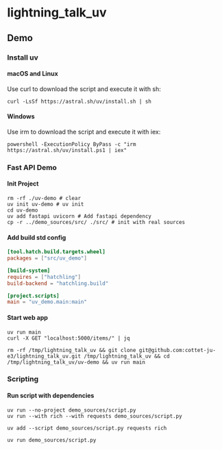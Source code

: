 # lightning_talk_uv

## Demo

### Install uv
#### macOS and Linux
Use curl to download the script and execute it with sh:
```shell
curl -LsSf https://astral.sh/uv/install.sh | sh
```

#### Windows
Use irm to download the script and execute it with iex:
```shell
powershell -ExecutionPolicy ByPass -c "irm https://astral.sh/uv/install.ps1 | iex"
```

### Fast API Demo
#### Init Project
```shell
rm -rf ./uv-demo # clear
uv init uv-demo # uv init
cd uv-demo 
uv add fastapi uvicorn # Add fastapi dependency
cp -r ../demo_sources/src/ ./src/ # init with real sources
```

#### Add build std config
```toml
[tool.hatch.build.targets.wheel]
packages = ["src/uv_demo"]

[build-system]
requires = ["hatchling"]
build-backend = "hatchling.build"

[project.scripts]
main = "uv_demo.main:main"
```

#### Start web app
```shell
uv run main
curl -X GET "localhost:5000/items/" | jq
```

```shell
rm -rf /tmp/lightning_talk_uv && git clone git@github.com:cottet-ju-e3/lightning_talk_uv.git /tmp/lightning_talk_uv && cd /tmp/lightning_talk_uv/uv-demo && uv run main
```

### Scripting
#### Run script with dependencies
```shell
uv run --no-project demo_sources/script.py
uv run --with rich --with requests demo_sources/script.py

uv add --script demo_sources/script.py requests rich

uv run demo_sources/script.py
```
